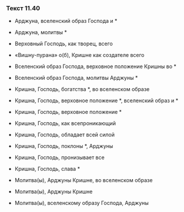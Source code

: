 ### Текст 11.40

- Арджуна, вселенский образ Господа и *

- Арджуна, молитвы *

- Верховный Господь, как творец, всего

- «Вишну-пурана» о(б), Кришне как создателе всего

- Вселенский образ Господа, верховное положение Кришны во *

- Вселенский образ Господа, молитвы Арджуны *

- Кришна, Господь, богатства *, во вселенском образе

- Кришна, Господь, верховное положение *, вселенский образ и *

- Кришна, Господь, верховное положение *

- Кришна, Господь, как всепроникающий

- Кришна, Господь, обладает всей силой

- Кришна, Господь, поклоны *, Арджуны

- Кришна, Господь, пронизывает все

- Кришна, Господь, слава *

- Молитва(ы), Арджуны Кришне, во вселенском образе

- Молитва(ы), Арджуны Кришне

- Молитва(ы), вселенскому образу Господа, Арджуны
	
